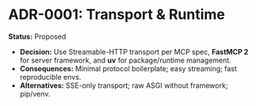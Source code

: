 # ADR-0001: Transport & Runtime

**Status:** Proposed

- **Decision:** Use Streamable-HTTP transport per MCP spec, **FastMCP 2** for server framework, and **uv** for package/runtime management.
- **Consequences:** Minimal protocol boilerplate; easy streaming; fast reproducible envs.
- **Alternatives:** SSE-only transport; raw ASGI without framework; pip/venv.
